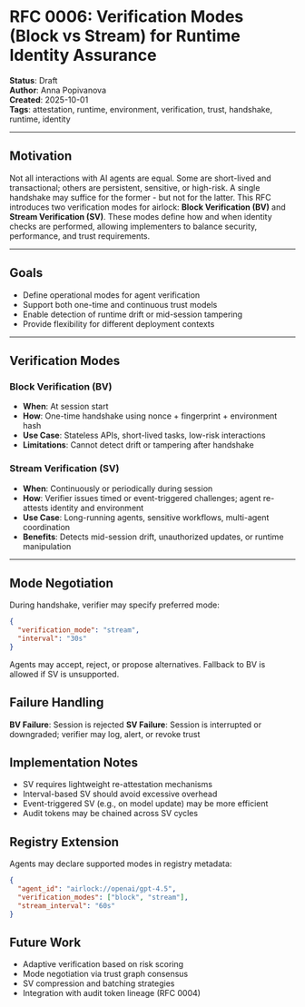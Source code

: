# RFC 0006: Verification Modes (Block vs Stream) for Runtime Identity Assurance

**Status**: Draft  
**Author**: Anna Popivanova   
**Created**: 2025-10-01  
**Tags**: attestation, runtime, environment, verification, trust, handshake, runtime, identity

---

## Motivation
Not all interactions with AI agents are equal. Some are short-lived and transactional; others are persistent, sensitive, or high-risk. A single handshake may suffice for the former - but not for the latter.
This RFC introduces two verification modes for airlock: **Block Verification (BV)** and **Stream Verification (SV)**. These modes define how and when identity checks are performed, allowing implementers to balance security, performance, and trust requirements.

---

## Goals
 - Define operational modes for agent verification
 - Support both one-time and continuous trust models
 - Enable detection of runtime drift or mid-session tampering
 - Provide flexibility for different deployment contexts

---

## Verification Modes
### Block Verification (BV)
 - **When**: At session start
 - **How**: One-time handshake using nonce + fingerprint + environment hash
 - **Use Case**: Stateless APIs, short-lived tasks, low-risk interactions
 - **Limitations**: Cannot detect drift or tampering after handshake

### Stream Verification (SV)
 - **When**: Continuously or periodically during session
 - **How**: Verifier issues timed or event-triggered challenges; agent re-attests identity and environment
 - **Use Case**: Long-running agents, sensitive workflows, multi-agent coordination
 - **Benefits**: Detects mid-session drift, unauthorized updates, or runtime manipulation

---

## Mode Negotiation
During handshake, verifier may specify preferred mode:

```json
{
  "verification_mode": "stream",
  "interval": "30s"
}
```

Agents may accept, reject, or propose alternatives. Fallback to BV is allowed if SV is unsupported.

## Failure Handling
**BV Failure**: Session is rejected
**SV Failure**: Session is interrupted or downgraded; verifier may log, alert, or revoke trust

## Implementation Notes
 - SV requires lightweight re-attestation mechanisms
 - Interval-based SV should avoid excessive overhead
 - Event-triggered SV (e.g., on model update) may be more efficient
 - Audit tokens may be chained across SV cycles

## Registry Extension
Agents may declare supported modes in registry metadata:

```json
{
  "agent_id": "airlock://openai/gpt-4.5",
  "verification_modes": ["block", "stream"],
  "stream_interval": "60s"
}
```

## Future Work
 - Adaptive verification based on risk scoring
 - Mode negotiation via trust graph consensus
 - SV compression and batching strategies
 - Integration with audit token lineage (RFC 0004)
